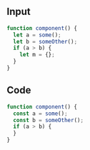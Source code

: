 
## Input

```javascript
function component() {
  let a = some();
  let b = someOther();
  if (a > b) {
    let m = {};
  }
}

```

## Code

```javascript
function component() {
  const a = some();
  const b = someOther();
  if (a > b) {
  }
}

```
      